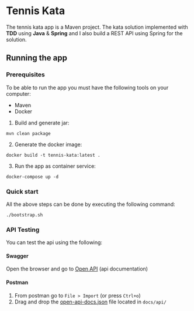 # Tennis Kata
The tennis kata app is a Maven project. The kata solution implemented with **TDD** using **Java** & **Spring** and I also build a REST API using Spring for the solution.

## Running the app
### Prerequisites
To be able to run the app you must have the following tools on your computer:
- Maven
- Docker

1. Build and generate jar:
```shell
mvn clean package
```
2. Generate the docker image:
```shell
docker build -t tennis-kata:latest .
```
3. Run the app as container service:
```shell
docker-compose up -d
```

### Quick start
All the above steps can be done by executing the following command:
```shell
./bootstrap.sh
```

### API Testing
You can test the api using the following:
#### Swagger
Open the browser and go to [Open API](http://localhost:8080/swagger-ui.html) (api documentation) 

#### Postman
1. From postman go to `File > Import` (or press `Ctrl+o`)
2. Drag and drop the [open-api-docs.json](docs/api/open-api-docs.json) file located in `docs/api/`